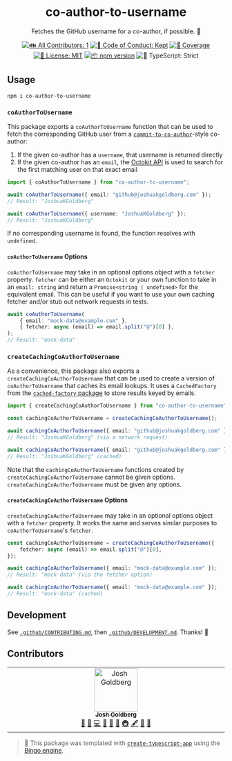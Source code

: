 <h1 align="center">co-author-to-username</h1>

<p align="center">
	Fetches the GitHub username for a co-author, if possible.
	📇
</p>

<p align="center">
	<!-- prettier-ignore-start -->
	<!-- ALL-CONTRIBUTORS-BADGE:START - Do not remove or modify this section -->
	<a href="#contributors" target="_blank"><img alt="👪 All Contributors: 1" src="https://img.shields.io/badge/%F0%9F%91%AA_all_contributors-1-21bb42.svg" /></a>
<!-- ALL-CONTRIBUTORS-BADGE:END -->
	<!-- prettier-ignore-end -->
	<a href="https://github.com/JoshuaKGoldberg/co-author-to-username/blob/main/.github/CODE_OF_CONDUCT.md" target="_blank"><img alt="🤝 Code of Conduct: Kept" src="https://img.shields.io/badge/%F0%9F%A4%9D_code_of_conduct-kept-21bb42" /></a>
	<a href="https://codecov.io/gh/JoshuaKGoldberg/co-author-to-username" target="_blank"><img alt="🧪 Coverage" src="https://img.shields.io/codecov/c/github/JoshuaKGoldberg/co-author-to-username?label=%F0%9F%A7%AA%20coverage" /></a>
	<a href="https://github.com/JoshuaKGoldberg/co-author-to-username/blob/main/LICENSE.md" target="_blank"><img alt="📝 License: MIT" src="https://img.shields.io/badge/%F0%9F%93%9D_license-MIT-21bb42.svg" /></a>
	<a href="http://npmjs.com/package/co-author-to-username" target="_blank"><img alt="📦 npm version" src="https://img.shields.io/npm/v/co-author-to-username?color=21bb42&label=%F0%9F%93%A6%20npm" /></a>
	<img alt="💪 TypeScript: Strict" src="https://img.shields.io/badge/%F0%9F%92%AA_typescript-strict-21bb42.svg" />
</p>

## Usage

```shell
npm i co-author-to-username
```

### `coAuthorToUsername`

This package exports a `coAuthorToUsername` function that can be used to fetch the corresponding GitHub user from a [`commit-to-co-author`](https://github.com/JoshuaKGoldberg/commit-to-co-author)-style co-author:

1. If the given co-author has a `username`, that username is returned directly
2. If the given co-author has an `email`, the [Octokit API](https://octokit.github.io) is used to search for the first matching user on that exact email

```ts
import { coAuthorToUsername } from "co-author-to-username";

await coAuthorToUsername({ email: "github@joshuakgoldberg.com" });
// Result: "JoshuaKGoldberg"

await coAuthorToUsername({ username: "JoshuaKGoldberg" });
// Result: "JoshuaKGoldberg"
```

If no corresponding username is found, the function resolves with `undefined`.

#### `coAuthorToUsername` Options

`coAuthorToUsername` may take in an optional options object with a `fetcher` property.
`fetcher` can be either an `Octokit` or your own function to take in an `email: string` and return a `Promise<string | undefined>` for the equivalent email.
This can be useful if you want to use your own caching fetcher and/or stub out network requests in tests.

```ts
await coAuthorToUsername(
	{ email: "mock-data@example.com" },
	{ fetcher: async (email) => email.split("@")[0] },
);
// Result: "mock-data"
```

### `createCachingCoAuthorToUsername`

As a convenience, this package also exports a `createCachingCoAuthorToUsername` that can be used to create a version of `coAuthorToUsername` that caches its email lookups.
It uses a `CachedFactory` from the [`cached-factory` package](https://github.com/JoshuaKGoldberg/cached-factory) to store results keyed by emails.

```ts
import { createCachingCoAuthorToUsername } from "co-author-to-username";

const cachingCoAuthorToUsername = createCachingCoAuthorToUsername();

await cachingCoAuthorToUsername({ email: "github@joshuakgoldberg.com" });
// Result: "JoshuaKGoldberg" (via a network request)

await cachingCoAuthorToUsername({ email: "github@joshuakgoldberg.com" });
// Result: "JoshuaKGoldberg" (cached)
```

Note that the `cachingCoAuthorToUsername` functions created by `createCachingCoAuthorToUsername` cannot be given options.
`createCachingCoAuthorToUsername` must be given any options.

#### `createCachingCoAuthorToUsername` Options

`createCachingCoAuthorToUsername` may take in an optional options object with a `fetcher` property.
It works the same and serves similar purposes to `coAuthorToUsername`'s `fetcher`.

```ts
const cachingCoAuthorToUsername = createCachingCoAuthorToUsername({
	fetcher: async (email) => email.split("@")[0],
});

await cachingCoAuthorToUsername({ email: "mock-data@example.com" });
// Result: "mock-data" (via the fetcher option)

await cachingCoAuthorToUsername({ email: "mock-data@example.com" });
// Result: "mock-data" (cached)
```

## Development

See [`.github/CONTRIBUTING.md`](./.github/CONTRIBUTING.md), then [`.github/DEVELOPMENT.md`](./.github/DEVELOPMENT.md).
Thanks! 📇

## Contributors

<!-- spellchecker: disable -->
<!-- ALL-CONTRIBUTORS-LIST:START - Do not remove or modify this section -->
<!-- prettier-ignore-start -->
<!-- markdownlint-disable -->
<table>
  <tbody>
    <tr>
      <td align="center" valign="top" width="14.28%"><a href="http://www.joshuakgoldberg.com"><img src="https://avatars.githubusercontent.com/u/3335181?v=4?s=100" width="100px;" alt="Josh Goldberg"/><br /><sub><b>Josh Goldberg</b></sub></a><br /><a href="#tool-JoshuaKGoldberg" title="Tools">🔧</a> <a href="https://github.com/JoshuaKGoldberg/co-author-to-username/issues?q=author%3AJoshuaKGoldberg" title="Bug reports">🐛</a> <a href="https://github.com/JoshuaKGoldberg/co-author-to-username/commits?author=JoshuaKGoldberg" title="Code">💻</a> <a href="#maintenance-JoshuaKGoldberg" title="Maintenance">🚧</a> <a href="https://github.com/JoshuaKGoldberg/co-author-to-username/pulls?q=is%3Apr+reviewed-by%3AJoshuaKGoldberg" title="Reviewed Pull Requests">👀</a> <a href="https://github.com/JoshuaKGoldberg/co-author-to-username/commits?author=JoshuaKGoldberg" title="Documentation">📖</a> <a href="#infra-JoshuaKGoldberg" title="Infrastructure (Hosting, Build-Tools, etc)">🚇</a> <a href="#content-JoshuaKGoldberg" title="Content">🖋</a> <a href="#ideas-JoshuaKGoldberg" title="Ideas, Planning, & Feedback">🤔</a> <a href="#projectManagement-JoshuaKGoldberg" title="Project Management">📆</a></td>
    </tr>
  </tbody>
</table>

<!-- markdownlint-restore -->
<!-- prettier-ignore-end -->

<!-- ALL-CONTRIBUTORS-LIST:END -->
<!-- spellchecker: enable -->

> 💝 This package was templated with [`create-typescript-app`](https://github.com/JoshuaKGoldberg/create-typescript-app) using the [Bingo engine](https://create.bingo).
